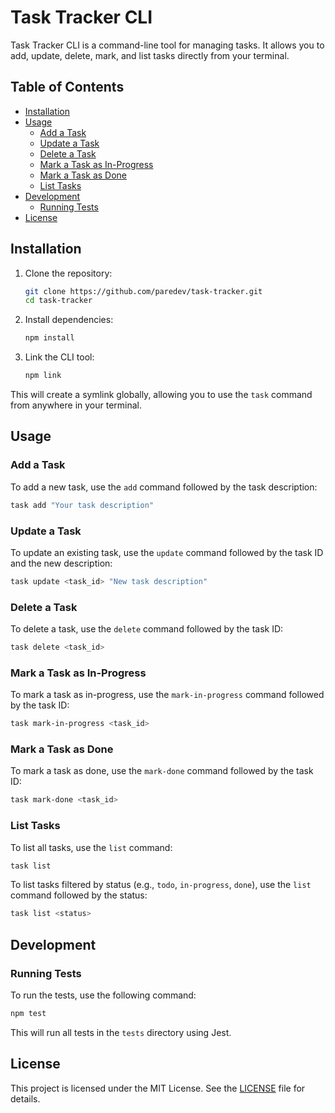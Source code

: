# Task Tracker CLI

Task Tracker CLI is a command-line tool for managing tasks. It allows you to add, update, delete, mark, and list tasks directly from your terminal.

## Table of Contents

- [Installation](#installation)
- [Usage](#usage)
  - [Add a Task](#add-a-task)
  - [Update a Task](#update-a-task)
  - [Delete a Task](#delete-a-task)
  - [Mark a Task as In-Progress](#mark-a-task-as-in-progress)
  - [Mark a Task as Done](#mark-a-task-as-done)
  - [List Tasks](#list-tasks)
- [Development](#development)
  - [Running Tests](#running-tests)
- [License](#license)

## Installation

1. Clone the repository:

    ```sh
    git clone https://github.com/paredev/task-tracker.git
    cd task-tracker
    ```

2. Install dependencies:

    ```sh
    npm install
    ```

3. Link the CLI tool:

    ```sh
    npm link
    ```

This will create a symlink globally, allowing you to use the `task` command from anywhere in your terminal.

## Usage

### Add a Task

To add a new task, use the `add` command followed by the task description:

```sh
task add "Your task description"
```

### Update a Task

To update an existing task, use the `update` command followed by the task ID and the new description:

```sh
task update <task_id> "New task description"
```

### Delete a Task

To delete a task, use the `delete` command followed by the task ID:

```sh
task delete <task_id>
```

### Mark a Task as In-Progress

To mark a task as in-progress, use the `mark-in-progress` command followed by the task ID:

```sh
task mark-in-progress <task_id>
```

### Mark a Task as Done

To mark a task as done, use the `mark-done` command followed by the task ID:

```sh
task mark-done <task_id>
```

### List Tasks

To list all tasks, use the `list` command:

```sh
task list
```

To list tasks filtered by status (e.g., `todo`, `in-progress`, `done`), use the `list` command followed by the status:

```sh
task list <status>
```

## Development

### Running Tests

To run the tests, use the following command:

```sh
npm test
```

This will run all tests in the `tests` directory using Jest.

## License

This project is licensed under the MIT License. See the [LICENSE](LICENSE) file for details.
